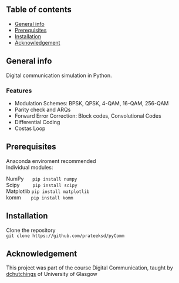 ## Table of contents
* [General info](#general-info)
* [Prerequisites](#prerequisites)
* [Installation](#installation)
* [Acknowledgement](#acknowledgement)

## General info
Digital communication simulation in Python.

### Features
* Modulation Schemes: BPSK, QPSK, 4-QAM, 16-QAM, 256-QAM
* Parity check and ARQs
* Forward Error Correction: Block codes, Convolutional Codes
* Differential Coding
* Costas Loop

## Prerequisites
Anaconda enviroment recommended
<br />
Individual modules:

NumPy      `pip install numpy`<br />
Scipy         `pip install scipy`<br />
Matplotlib `pip install matplotlib`<br />
komm       `pip install komm`

## Installation
Clone the repository
<br />
`git clone https://github.com/prateeksd/pyComm`

## Acknowledgement
This project was part of the course Digital Communication, taught by [dchutchings](https://github.com/dchutchings) of University of Glasgow
